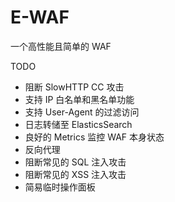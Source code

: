 # E-WAF

一个高性能且简单的 WAF

TODO

* 阻断 SlowHTTP CC 攻击
* 支持 IP 白名单和黑名单功能
* 支持 User-Agent 的过滤访问
* 日志转储至 ElasticsSearch
* 良好的 Metrics 监控 WAF 本身状态
* 反向代理
* 阻断常见的 SQL 注入攻击
* 阻断常见的 XSS 注入攻击
* 简易临时操作面板